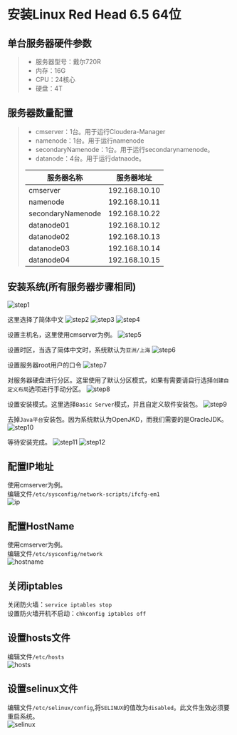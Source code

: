 # 安装Linux Red Head 6.5 64位
## 单台服务器硬件参数
> * 服务器型号：戴尔720R
> * 内存：16G
> * CPU：24核心
> * 硬盘：4T

## 服务器数量配置
> * cmserver：1台。用于运行Cloudera-Manager
> * namenode：1台。用于运行namenode
> * secondaryNamenode：1台。用于运行secondarynamenode。
> * datanode：4台。用于运行datnaode。
> 
> |服务器名称|服务器地址|
> |----------------|---------------|
> |cmserver|192.168.10.10|
> |namenode|192.168.10.11|
> |secondaryNamenode|192.168.10.22|
> |datanode01|192.168.10.12|
> |datanode02|192.168.10.13|
> |datanode03|192.168.10.14|
> |datanode04|192.168.10.15|

## 安装系统(所有服务器步骤相同)
![step1][1]

这里选择了简体中文
![step2][2]
![step3][3]
![step4][4]

设置主机名，这里使用cmserver为例。
![step5][5]

设置时区，当选了简体中文时，系统默认为`亚洲/上海`
![step6][6]

设置服务器root用户的口令
![step7][7]

对服务器硬盘进行分区。这里使用了默认分区模式，如果有需要请自行选择`创建自定义布局`选项进行手动分区。
![step8][8]

设置安装模式。这里选择`Basic Server`模式，并且自定义软件安装包。
![step9][9]

去掉`Java平台`安装包。因为系统默认为OpenJKD，而我们需要的是OracleJDK。
![step10][10]

等待安装完成。
![step11][11]
![step12][12]

## 配置IP地址
使用cmserver为例。  
编辑文件`/etc/sysconfig/network-scripts/ifcfg-em1`   
![ip][13]

## 配置HostName
使用cmserver为例。   
编辑文件`/etc/sysconfig/network`   
![hostname][13]


## 关闭iptables
关闭防火墙：`service iptables stop`   
设置防火墙开机不启动：`chkconfig iptables off`   

## 设置hosts文件
编辑文件`/etc/hosts`   
![hosts][16]

## 设置selinux文件
编辑文件`/etc/selinux/config`,将`SELINUX`的值改为`disabled`。此文件生效必须要重启系统。   
![selinux][18]


[1]:./images/system_step1.JPG
[2]:./images/system_step2.JPG
[3]:./images/system_step3.JPG
[4]:./images/system_step4.JPG
[5]:./images/system_step5.JPG
[6]:./images/system_step6.JPG
[7]:./images/system_step7.JPG
[8]:./images/system_step8.JPG
[9]:./images/system_step9.JPG
[10]:./images/system_step10.JPG
[11]:./images/system_step11.JPG
[12]:./images/system_step12.JPG
[13]:./images/system_ip.png
[16]:./images/hosts.png
[17]:./images/system_hostname.png
[18]:./images/selinux-install.png

